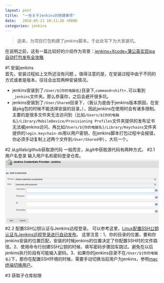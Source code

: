 ```yaml
---
layout: post
title:  "一些关于Jenkins的搭建事项"
date:   2018-05-11 10:11:26 +0800
categories: jenkins
---
```

>适来，为项目打包构建了jenkins脚本。于此处写下为大家避坑。    

在说明之前，这有一篇比较好的介绍作为背景：[jenkins+Xcode+蒲公英实现ipa自动打包发布全攻略](https://www.jianshu.com/p/ed124917d6c6)  

#1    安装jenkins  
 首先，安装过程如上文所述没有问题 。值得注意的是，在安装过程中由于不同的方式或者是版本。往往会出现两种安装情况。  
* jenkins安装到了`/User/${你的电脑名}`目录下,`command+shift+.`可以看到`_jenkins`文件夹。那么恭喜你，之后会避开很多坑。
* jenkins安装到了`/User/Shared`目录下，（我认为是由于jenkins版本原因，在安装pkg包的时候不能选择安装的目录。），因此jenkins在使用时会有诸多限制。主要的是很多文件夹无法访问到（比如`/Users/${你的电脑名}/Library/MobileDevice/Provisioning Profiles`文件夹提供的发布证书无法被jenkins访问，再比如/`Users/${你的电脑名}/Library/Keychains`文件夹提供的`login.keychain-db`用以用户密钥，在jenkins脚本打包过程中会报错，你必须手动复制上述两个文件到`/User/Shared`中），大坑一个。  

#2    从gitlab/github获取源代码
    一般而言，从git中获取源代码有两种方式。 
#2.1    用户名登录 
输入用户名和密码登录仓库。
    ![](/images/2018-07-05-11-57-19.png)
#2.2    配置SSH公钥认证与Jenkins远程登录。
    可以参考这里，[Linux配置SSH公钥认证与Jenkins远程登录进行自动发布](https://www.cnblogs.com/jager/p/5986563.html)。
    这里注意：1、你的目录的位置，要和你jenkins安装的位置匹配，安装的时候jenkins的位置决定了你配置SSH时的文件路径。2、使用命令行创建SSH公钥的时候，填写密码步骤回车跳过。避免在以后jenkins执行阶段有可能输入密码。3、如果你的jenkins目录不在`/User/${你的电脑名}`下，那你在配置SSH环境的时候，需要手动切换当前用户为jenkins，参照[mac终端切换用户](https://blog.csdn.net/huodoubi/article/details/69948483)。

#3    获取子仓库权限



